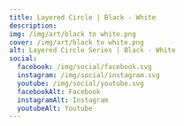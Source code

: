 ```yaml
---
title: Layered Circle | Black - White
description: 
img: /img/art/black to white.png
cover: /img/art/black to white.png
alt: Layered Circle Series | Black - White
social:
  facebook: /img/social/facebook.svg
  instagram: /img/social/instagram.svg
  youtube: /img/social/youtube.svg
  facebookAlt: Facebook
  instagramAlt: Instagram
  youtubeAlt: Youtube
---
```

